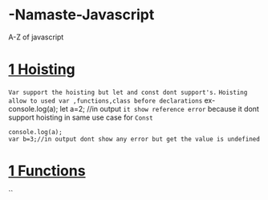 # -Namaste-Javascript

A-Z of javascript

# <a href="Hoisting.js">1 Hoisting</a>
`Var support the hoisting but let and const dont support's.`
`Hoisting allow to used var ,functions,class before declarations`
    ex- console.log(a);
    let a=2; //in output `it show reference error` because it dont support hoisting in same use case for
     `Const`

    console.log(a);
    var b=3;//in output dont show any error but get the value is undefined
 # <a href="functions.js">1 Functions</a> 
 `` 